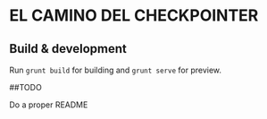 # EL CAMINO DEL CHECKPOINTER

## Build & development

Run `grunt build` for building and `grunt serve` for preview.

##TODO

Do a proper README
